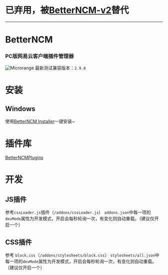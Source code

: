 # 已弃用，被[BetterNCM-v2](https://github.com/BetterNCM/BetterNCM-v2)替代



-------

# BetterNCM
### PC版网易云客户端插件管理器
![Microrange](https://github.com/MicroCBer/BetterNCMPlugins/raw/main/Stylesheets/Theme-Microrange/white.png)
最新测试兼容版本：`2.9.8`

# 安装
## Windows
使用[BetterNCM Installer](https://github.com/MicroCBer/BetterNCM-Installer)一键安装~

# 插件库
[BetterNCMPlugins](https://github.com/MicroCBer/BetterNCMPlugins)

# 开发
## JS插件
参考`cssLoader.js`插件（`/addons/cssLoader.js`）
`addons.json`中每一项的`devMode`属性为开发模式，开启会每秒轮询一次，有变化则自动重载。（建议仅开启一个）

## CSS插件
参考 `block.css`（`/addons/stylesheets/block.css`）
`stylesheets/all.json`中每一项的`devMode`属性为开发模式，开启会每秒轮询一次，有变化则自动重载。（建议仅开启一个）

